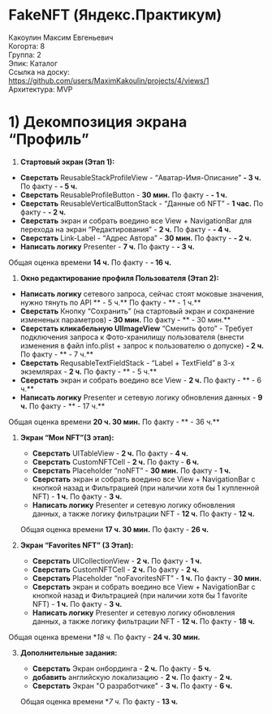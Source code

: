 
# FakeNFT (Яндекс.Практикум)
Какоулин Максим Евгеньевич
<br /> Когорта: 8
<br /> Группа: 2
<br /> Эпик: Каталог
<br /> Ссылка на доску: https://github.com/users/MaximKakoulin/projects/4/views/1
<br /> Архитектура: MVP

# 1) Декомпозиция экрана “Профиль”

1. **Стартовый экран (Этап 1):**
- **Сверстать** ReusableStackProfileView - “Аватар-Имя-Описание” **- 3 ч.** По факту - **- 5 ч.**
- **Сверстать** ReusableProfileButton  - **30 мин.** По факту - **- 1 ч.**
- **Сверстать** ReusableVerticalButtonStack - “Данные об NFT” - **1 час.** По факту - **- 2 ч.**
- **Сверстать** экран и собрать воедино все View + NavigationBar для перехода на экран “Редактирования” - **2 ч.** По факту - **- 4 ч.**
- **Сверстать** Link-Label - “Адрес Автора” - **30 мин.** По факту - **- 2 ч.**
- **Написать логику** Presenter - **7 ч.** По факту - **- 3 ч.**

Общая оценка времени **14 ч.** По факту - **- 16 ч.**

1. **Окно редактирование профиля Пользователя (Этап 2):**
- **Написать логику** сетевого запроса, сейчас стоят моковые значения, нужно тянуть по API ** - 5 ч.** По факту - ** - 1 ч.** 
- **Сверстать** Кнопку “Сохранить” (на стартовый экран и сохранение измененых параметров)  **- 30 мин.** По факту - ** - 30 мин.** 
- **Сверстать кликабельную UIImageView** “Сменить фото” - Требует подключения запроса к Фото-хранилищу пользователя (внести изменения в файл info.plist + запрос к пользователю о допуске) **- 2 ч.** По факту - ** - 7 ч.** 
- **Сверстать** RequsableTextFieldStack - “Label + TextField” в 3-х экземлярах - **2 ч.** По факту - ** - 5 ч.** 
- **Сверстать** экран и собрать воедино все View - **2 ч.** По факту - ** - 6 ч.** 
- **Написать логику** Presenter и сетевую логику обновления данных  - **9 ч.** По факту - ** - 17 ч.** 

Общая оценка времени **20 ч. 30 мин.** По факту - ** - 36 ч.** 

1. **Экран “Мои NFT”(3 этап):**
    - **Сверстать** UITableView - **2 ч.** По факту - **4 ч.**
    - **Сверстать** CustomNFTCell - **2 ч.** По факту - **6 ч.**
    - **Сверстать** Placeholder “noNFT” - **30 мин.** По факту - **1 ч.**
    - **Сверстать** экран и собрать воедино все View + NavigationBar с кнопкой назад и Фильтрацией (при наличии хотя бы 1 купленной  NFT) - **1 ч.** По факту - **3 ч.**
    - **Написать логику** Presenter и сетевую логику обновления данных,  а также логику фильтрации NFT - **12 ч.** По факту - **12 ч.**
    
    Общая оценка времени **17 ч. 30 мин.** По факту - **26 ч.**
    
2. **Экран “Favorites NFT” (3 Этап):**  
    - **Сверстать** UICollectionView - **2 ч.** По факту - **1 ч.**
    - **Сверстать** CustomNFTCell - **2 ч.** По факту - **2 ч.**
    - **Сверстать** Placeholder “noFavoritesNFT” - **1 ч.** По факту - **30 мин.**
    - **Сверстать** экран и собрать воедино все View + NavigationBar с кнопкой назад и Фильтрацией (при наличии хотя бы 1 favorite  NFT) - **1 ч.** По факту - **3 ч.**
    - **Написать логику** Presenter и сетевую логику обновления данных,  а также логику фильтрации NFT - **12 ч.** По факту - **18 ч.**

Общая оценка времени **18 ч.* По факту - **24 ч. 30 мин.**

3. **Дополнительные задания:**
    - **Сверстать** Экран онбординга - **2 ч.** По факту - **5 ч.**
    - **добавить** английскую локализацию - **2 ч.** По факту - **2 ч.**
    - **Сверстать** Экран "О разработчике" - **3 ч.** По факту - **6 ч.**
    
    Общая оценка времени **7 ч.* По факту - **13 ч.**
